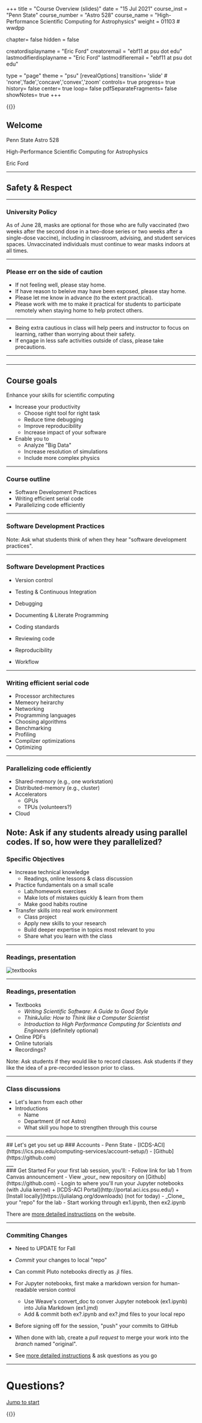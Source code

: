 +++
title = "Course Overview (slides)"
date = "15 Jul 2021"
course_inst = "Penn State"
course_number = "Astro 528"
course_name = "High-Performance Scientific Computing for Astrophysics"
weight = 01103  # wwdpp

chapter= false
hidden = false

creatordisplayname = "Eric Ford"
creatoremail = "ebf11 at psu dot edu"
lastmodifierdisplayname = "Eric Ford"
lastmodifieremail = "ebf11 at psu dot edu"

type = "page"
theme = "psu"
[revealOptions]
transition= 'slide' # 'none','fade','concave','convex','zoom'
controls= true
progress= true
history= false
center= true
loop= false
pdfSeparateFragments= false
showNotes= true
+++


{{<revealjs theme="psu" transition="slide" controls="true" progress="true" history="false" center="false" loop="false" pdfSeparateFragments="false" showNotes="true" >}}
## Welcome
Penn State Astro 528

High-Performance Scientific Computing for Astrophysics

Eric Ford


---
## Safety & Respect
___
### University Policy
As of June 28, masks are optional for those who are fully vaccinated (two weeks after the second dose in a two-dose series or two weeks after a single-dose vaccine), including in classroom, advising, and student services spaces. Unvaccinated individuals must continue to wear masks indoors at all times.
___
### Please err on the side of caution
- If not feeling well, please stay home.
- If have reason to beleive may have been exposed, please stay home.
- Please let me know in advance (to the extent practical).
- Please work with me to make it practical for students to participate remotely when staying home to help protect others.
___
- Being extra cautious in class will help peers and instructor to focus on learning, rather than worrying about their safety.
- If engage in less safe activities outside of class, please take precautions.
___
###
---
## Course goals

Enhance your skills for scientific computing
- Increase your productivity
   + Choose right tool for right task
   + Reduce time debugging
   + Improve reproducibility
   + Increase impact of your software
- Enable you to
   + Analyze "Big Data"
   + Increase resolution of simulations
   + Include more complex physics

---
<!-- .slide: data-background="#093162" -->
### Course outline

- Software Development Practices
- Writing efficient serial code
- Parallelizing code efficiently
___
### Software Development Practices

Note:
Ask what students think of when they hear "software development practices".
___
### Software Development Practices
- Version control
<!-- .element: class="fragment" -->
- Testing & Continuous Integration
<!-- .element: class="fragment" -->
- Debugging
<!-- .element: class="fragment" -->
- Documenting & Literate Programming
<!-- .element: class="fragment" -->
- Coding standards
<!-- .element: class="fragment" -->
- Reviewing code
<!-- .element: class="fragment" -->
- Reproducibility
<!-- .element: class="fragment" -->
- Workflow
<!-- .element: class="fragment" -->

___
### Writing efficient serial code
- Processor architectures
- Memeory heirarchy
- Networking
- Programming languages
- Choosing algorithms
- Benchmarking
- Profiling
- Compilzer optimizations
- Optimizing
___
### Parallelizing code efficiently
- Shared-memory (e.g., one workstation)
- Distributed-memory (e.g., cluster)
- Accelerators
   + GPUs
   + TPUs (volunteers?)
- Cloud

Note:
Ask if any students already using parallel codes.  If so, how were they parallelized?
---
### Specific Objectives

- Increase technical knowledge
    + Readings, online lessons & class discussion
- Practice fundamentals on a small scalle
    + Lab/homework exercises
    + Make lots of mistakes quickly & learn from them
    + Make good habits routine
- Transfer skills into real work environment
    + Class project
    + Apply new skills to your research
    + Build deeper expertise in topics most relevant to you
    + Share what you learn with the class
___
### Readings, presentation
![textbooks](/images/textbooks.jpg)

___
### Readings, presentation
- Textbooks
   + _Writing Scientific Software: A Guide to Good Style_
   + _ThinkJulia: How to Think like a Computer Scientist_
   + _Introduction to High Performance Computing for Scientists and Engineers_ (definitely optional)
- Online PDFs
- Online tutorials
- Recordings?

Note:
Ask students if they would like to record classes.
Ask students if they like the idea of a pre-recorded lesson prior to class.
___
### Class discussions
- Let's learn from each other
- Introductions
   + Name
   + Department (if not Astro)
   + What skill you hope to strengthen through this course
---
<section id="setup">
## Let's get you set up
### Accounts
- Penn State
- [ICDS-ACI](https://ics.psu.edu/computing-services/account-setup/)
- [Github](https://github.com)

</section>
___
<section id="start">
### Get Started
For your first lab session, you'll:
- Follow link for lab 1 from Canvas announcement
- View _your_ new repository on [Github](https://github.com)
- Login to where you'll run your Jupyter notebooks (with Julia kernel)
   + [ICDS-ACI Portal](http://portal.aci.ics.psu.edu/)
   + [Install locally](https://julialang.org/downloads) (not for today)
- _Clone_ your "repo" for the lab
- Start working through ex1.ipynb, then ex2.ipynb

There are [more detailed instructions](../resources) on the website. 
<!-- about doing these using the [ICS-ACI Portal](http://portal.aci.ics.psu.edu/). -->
___
### Commiting Changes 

- Need to UPDATE for Fall
- _Commit_ your changes to local "repo"
- Can commit Pluto notebooks directly as .jl files.
- For Jupyter notebooks, first make a markdown version for human-readable version control 
  + Use Weave's convert_doc to conver Jupyter notebook (ex1.ipynb) into Julia Markdown (ex1.jmd)
  + Add & commit both ex?.ipynb and ex?.jmd files to your local repo
- Before signing off for the session, "push" your commits to GitHub
- When done with lab, create a _pull request_ to merge your work into the _branch_ named "original".

- See [more detailed instructions](lessons/week1/how-to-use-aci/#commit-push) &
  ask questions as you go
___
</section>

# Questions?
[Jump to start](#/0/0")

{{</revealjs>}}
